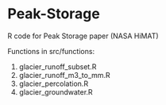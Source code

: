 # Peak-Storage
R code for Peak Storage paper (NASA HiMAT)

Functions in src/functions:
1. glacier_runoff_subset.R
2. glacier_runoff_m3_to_mm.R
3. glacier_percolation.R
4. glacier_groundwater.R
